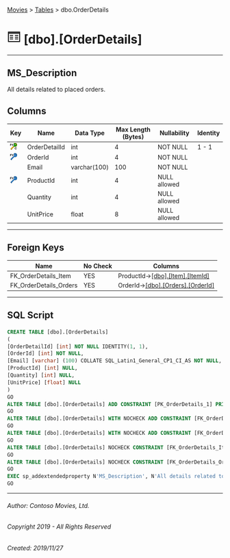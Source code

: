 #### 

[Movies](../index.md) > [Tables](Tables.md) > dbo.OrderDetails

# ![Tables](../../../Images/Table32.png) [dbo].[OrderDetails]

---

## <a name="#description"></a>MS_Description

All details related to placed orders.

## <a name="#columns"></a>Columns

| Key | Name | Data Type | Max Length (Bytes) | Nullability | Identity |
|---|---|---|---|---|---|
| [![Cluster Primary Key PK_OrderDetails_1: OrderDetailId](../../../Images/pkcluster.png)](#indexes) | OrderDetailId | int | 4 | NOT NULL | 1 - 1 |
| [![Foreign Keys FK_OrderDetails_Orders: [dbo].[Orders].OrderId](../../../Images/fk.png)](#foreignkeys) | OrderId | int | 4 | NOT NULL |  |
|  | Email | varchar(100) | 100 | NOT NULL |  |
| [![Foreign Keys FK_OrderDetails_Item: [dbo].[Item].ProductId](../../../Images/fk.png)](#foreignkeys) | ProductId | int | 4 | NULL allowed |  |
|  | Quantity | int | 4 | NULL allowed |  |
|  | UnitPrice | float | 8 | NULL allowed |  |


---

## <a name="#foreignkeys"></a>Foreign Keys

| Name | No Check | Columns |
|---|---|---|
| FK_OrderDetails_Item | YES | ProductId->[[dbo].[Item].[ItemId]](Item.md) |
| FK_OrderDetails_Orders | YES | OrderId->[[dbo].[Orders].[OrderId]](Orders.md) |


---

## <a name="#sqlscript"></a>SQL Script

```sql
CREATE TABLE [dbo].[OrderDetails]
(
[OrderDetailId] [int] NOT NULL IDENTITY(1, 1),
[OrderId] [int] NOT NULL,
[Email] [varchar] (100) COLLATE SQL_Latin1_General_CP1_CI_AS NOT NULL,
[ProductId] [int] NULL,
[Quantity] [int] NULL,
[UnitPrice] [float] NULL
)
GO
ALTER TABLE [dbo].[OrderDetails] ADD CONSTRAINT [PK_OrderDetails_1] PRIMARY KEY CLUSTERED  ([OrderDetailId])
GO
ALTER TABLE [dbo].[OrderDetails] WITH NOCHECK ADD CONSTRAINT [FK_OrderDetails_Item] FOREIGN KEY ([ProductId]) REFERENCES [dbo].[Item] ([ItemId])
GO
ALTER TABLE [dbo].[OrderDetails] WITH NOCHECK ADD CONSTRAINT [FK_OrderDetails_Orders] FOREIGN KEY ([OrderId]) REFERENCES [dbo].[Orders] ([OrderId])
GO
ALTER TABLE [dbo].[OrderDetails] NOCHECK CONSTRAINT [FK_OrderDetails_Item]
GO
ALTER TABLE [dbo].[OrderDetails] NOCHECK CONSTRAINT [FK_OrderDetails_Orders]
GO
EXEC sp_addextendedproperty N'MS_Description', N'All details related to placed orders.', 'SCHEMA', N'dbo', 'TABLE', N'OrderDetails', NULL, NULL
GO

```


---

###### Author:  Contoso Movies, Ltd.

###### Copyright 2019 - All Rights Reserved

###### Created: 2019/11/27

